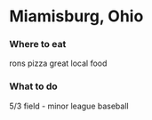 # Miamisburg, Ohio

### Where to eat
rons pizza great local food

### What to do
5/3 field - minor league baseball 
